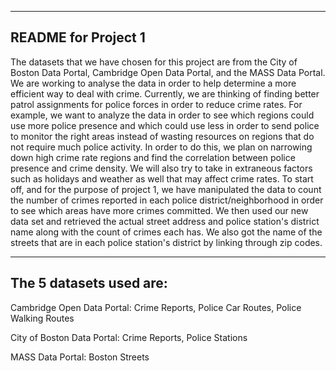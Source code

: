 --------------------
README for Project 1
--------------------
The datasets that we have chosen for this project are from the City of Boston Data Portal, Cambridge Open Data Portal, and the MASS Data Portal. We are working to analyse the data in order to help determine a more efficient way to deal with crime. Currently, we are thinking of finding better patrol assignments for police forces in order to reduce crime rates. For example, we want to analyze the data in order to see which regions could use more police presence and which could use less in order to send police to monitor the right areas instead of wasting resources on regions that do not require much police activity. In order to do this, we plan on narrowing down high crime rate regions and find the correlation between police presence and crime density. We will also try to take in extraneous factors such as holidays and weather as well that may affect crime rates.
To start off, and for the purpose of project 1, we have manipulated the data to count the number of crimes reported in each police district/neighborhood in order to see which areas have more crimes committed. We then used our new data set and retrieved the actual street address and police station's district name along with the count of crimes each has. We also got the name of the streets that are in each police station's district by linking through zip codes.

------------------------
The 5 datasets used are:
------------------------
Cambridge Open Data Portal: Crime Reports, Police Car Routes, Police Walking Routes

City of Boston Data Portal: Crime Reports, Police Stations

MASS Data Portal: Boston Streets
